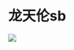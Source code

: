 <!DOCTYPE html>
<html lang="en">
<head>
    <meta charset="UTF-8">
    <meta http-equiv="X-UA-Compatible" content="IE=edge">
    <meta name="viewport" content="width=device-width, initial-scale=1.0">
    <title>Document</title>
</head>
<body>
    <h1>龙天伦sb</h1>
    <img src="http://allall02.baidupcs.com/file/c7bf8f580ld414791b91d715d8be101c?bkt=en-1d4f88d1767dc137a1fce3eaf2777abce7b592647d089a5167c2ed6406313f66bbb2fc1d07bda229fa6c188825b82b08138ed313ca94299b5e6aaf67f52cd824&fid=3374962642-250528-139791926786903&time=1660727571&sign=FDTAXUbGERQlBHSKfWqi-DCb740ccc5511e5e8fedcff06b081203-GRwAjzH3ckHROmgBqEPL8e%2B0ink%3D&to=19&size=717304&sta_dx=717304&sta_cs=0&sta_ft=jpg&sta_ct=0&sta_mt=0&fm2=MH%2CBaoding%2CAnywhere%2C%2Cguangdong%2Cct&ctime=1660727468&mtime=1660727571&resv0=-1&resv1=0&resv2=rlim&resv3=5&resv4=717304&vuk=3374962642&iv=2&htype=&randtype=&tkbind_id=0&esl=1&newver=1&newfm=1&secfm=1&flow_ver=3&pkey=en-1172ef7ed7ee47346d1f7d191d72f3c709edb6b427e68aebe78355fc1ec82e082b59c5108d66d857fc1e93d4f3d0515e38b487ae63e69057305a5e1275657320&expires=8h&rt=pr&r=378049236&vbdid=-&fin=1660727430616.jpg&bflag=217,19-19&err_ver=1.0&check_blue=1&rtype=1&devuid=BDIMXV2-O_233814793AAC4E04B0B3A39D9FE82372-C_0-D_0-M_525400923B87-V_0E564ACA&clienttype=8&channel=00000000000000000000000000000000&dp-logid=8763363607302981503&dp-callid=0.1&tsl=0&csl=0&fsl=-1&csign=noWNJVYqqh6hmAGWhmMExN2Fjow%3D&so=1&ut=1&uter=0&serv=0&uc=1012510257&ti=e292035734ac5995d7e920e4edfa2b2b426b770be55bdda9305a5e1275657320&hflag=30&from_type=3&adg=c_6dcc37826b13bc3711442367da309e74&reqlabel=250528_l_4d10033e2e0eb62210e40cb8bf3f756f_-1_440dd0004b092f79366fdef675aeda9b&ibp=1&by=themis">
</body>
</html>
